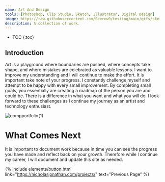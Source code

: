 ```yaml
---
name: Art And Design
tools: [Photoshop, Clip Studio, Sketch, Illustrator, Digital Design]
image: https://raw.githubusercontent.com/Seerow0/testing/main/gifs/sketch-sponge.gif
description: A collection of work.
---
```

* TOC
{:toc}

## Introduction
Art is a playground where boundaries are pushed, where concepts take shape, and where mistakes are celebrated as valuable lessons. I want to improve my understanding and I will continue to make the effort. It is important take note of your progress. I constantly challenge myself and attempt to be happy with every small improvement. By completing small goals, you essentially are creating a roadmap of the person you are and could be. There is a difference in what you want and what you will do. I look forward to these challenges as I continue my journey as an artist and technology enthusiast.

<!--video below is the right one that i editied out for now
<video src= "https://github.com/Seerow0/testing/assets/92154813/30da6858-9609-4020-822c-5a27166f7d70" controls="controls" style="max-width: 730px;"></video>
 <!--<video src= "" controls="controls" style="max-width: 730px;"></video> -->
![compportfolio(1)](https://github.com/user-attachments/assets/c820a0e2-dff1-4cf0-a638-c90a1eda2517)


# What Comes Next
It is important to document work because in time you can see the progress you have made and reflect back on your growth. Therefore while I continue my career, I will document and update this site as needed.

{% include elements/button.html link="https://nicholasjonathan.com/projects/" text="Previous Page" %}
